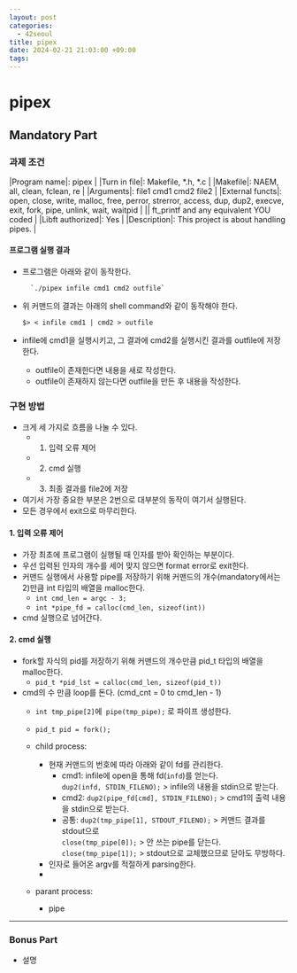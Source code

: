 ```yaml
---
layout: post
categories:
  - 42seoul
title: pipex
date: 2024-02-21 21:03:00 +09:00
tags:
---
```

# pipex

## Mandatory Part

### 과제 조건

|Program name|: pipex |
|Turn in file|: Makefile, \*.h, \*.c |
|Makefile|: NAEM, all, clean, fclean, re |
|Arguments|: file1 cmd1 cmd2 file2 |
|External functs|: open, close, write, malloc, free, perror, strerror, access, dup, dup2, execve, exit, fork, pipe, unlink, wait, waitpid |
|| ft_printf and any equivalent YOU coded |
|Libft authorized|: Yes |
|Description|: This project is about handling pipes. |

#### 프로그램 실행 결과
- 프로그램은 아래와 같이 동작한다.
	
		`./pipex infile cmd1 cmd2 outfile`
		
- 위 커맨드의 결과는 아래의 shell command와 같이 동작해야 한다.
	```
	$> < infile cmd1 | cmd2 > outfile
	```
- infile에 cmd1을 실행시키고, 그 결과에 cmd2를 실행시킨 결과를 outfile에 저장한다.
	- outfile이 존재한다면 내용을 새로 작성한다.
	- outfile이 존재하지 않는다면 outfile을 만든 후 내용을 작성한다.

### 구현 방법

- 크게 세 가지로 흐름을 나눌 수 있다.
	- 1. 입력 오류 제어
	- 2. cmd 실행
	- 3. 최종 결과를 file2에 저장
- 여기서 가장 중요한 부분은 2번으로 대부분의 동작이 여기서 실행된다.
- 모든 경우에서 exit으로 마무리한다.

#### 1. 입력 오류 제어
- 가장 최초에 프로그램이 실행될 때 인자를 받아 확인하는 부분이다.
- 우선 입력된 인자의 개수를 세어 맞지 않으면 format error로 exit한다.
- 커맨드 실행에서 사용할 pipe를 저장하기 위해 커맨드의 개수(mandatory에서는 2)만큼 int 타입의 배열을 malloc한다. 
	- `int cmd_len = argc - 3;`
	- `int *pipe_fd = calloc(cmd_len, sizeof(int))` 
- cmd 실행으로 넘어간다.

#### 2. cmd 실행
- fork할 자식의 pid를 저장하기 위해 커맨드의 개수만큼 pid_t 타입의 배열을 malloc한다.
	- `pid_t *pid_lst = calloc(cmd_len, sizeof(pid_t))`
- cmd의 수 만큼 loop를 돈다. (cmd_cnt = 0 to cmd_len - 1)
	- `int tmp_pipe[2]`에` pipe(tmp_pipe);` 로 파이프 생성한다.
	- `pid_t pid = fork();`
	- child process:
		- 현재 커맨드의 번호에 따라 아래와 같이 fd를 관리한다.
			- cmd1: infile에 open을 통해 fd(`infd`)를 얻는다. \
			  `dup2(infd, STDIN_FILENO);` > infile의 내용을 stdin으로 받는다.
			- cmd2: `dup2(pipe_fd[cmd], STDIN_FILENO);` > cmd1의 출력 내용을 stdin으로 받는다.
			- 공통: `dup2(tmp_pipe[1], STDOUT_FILENO);` > 커맨드 결과를 stdout으로 \
				`close(tmp_pipe[0]);` > 안 쓰는 pipe를 닫는다.\
				`close(tmp_pipe[1]);` > stdout으로 교체했으므로 닫아도 무방하다.
		- 인자로 들어온 argv를 적절하게 parsing한다.
		- 
			  
	- parant process:
		- pipe

-----

### Bonus Part
- 설명
